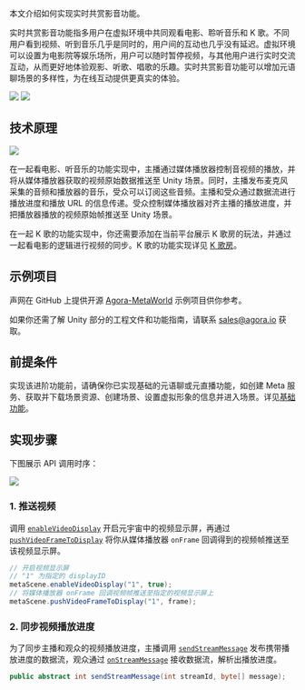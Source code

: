 本文介绍如何实现实时共赏影音功能。

实时共赏影音功能指多用户在虚拟环境中共同观看电影、聆听音乐和 K 歌。不同用户看到视频、听到音乐几乎是同时的，用户间的互动也几乎没有延迟。虚拟环境可以设置为电影院等娱乐场所，用户可以随时暂停视频，与其他用户进行实时交流互动，从而更好地体验观影、听歌、唱歌的乐趣。实时共赏影音功能可以增加元语聊场景的多样性，为在线互动提供更真实的体验。


![](https://web-cdn.agora.io/docs-files/1679563308898)
![](https://web-cdn.agora.io/docs-files/1679563317645)

## 技术原理

![](https://web-cdn.agora.io/docs-files/1680256359442)

在一起看电影、听音乐的功能实现中，主播通过媒体播放器控制音视频的播放，并将从媒体播放器获取的视频原始数据推送至 Unity 场景。同时，主播发布麦克风采集的音频和播放器的音乐，受众可以订阅这些音频。主播和受众通过数据流进行播放进度和播放 URL 的信息传递。受众控制媒体播放器对齐主播的播放进度，并把播放器播放的视频原始帧推送至 Unity 场景。

在一起 K 歌的功能实现中，你还需要添加在当前平台展示 K 歌房的玩法，并通过一起看电影的逻辑进行视频的同步。K 歌的功能实现详见 [K 歌房](https://docs.agora.io/cn/online-ktv/ktv_overview)。

## 示例项目

声网在 GitHub 上提供开源 [Agora-MetaWorld](https://github.com/AgoraIO-Community/Agora-MetaWorld/tree/dev_metasdk1.0) 示例项目供你参考。

如果你还需了解 Unity 部分的工程文件和功能指南，请联系 [sales@agora.io](mailto:sales@agora.io) 获取。


## 前提条件

实现该进阶功能前，请确保你已实现基础的元语聊或元直播功能，如创建 Meta 服务、获取并下载场景资源、创建场景、设置虚拟形象的信息并进入场景。详见[基础功能](https://docs.agora.io/cn/metaworld/mw_integration_metachat_android?platform=All%20Platforms)。

## 实现步骤

下图展示 API 调用时序：

![](https://web-cdn.agora.io/docs-files/1688115356531)

### 1. 推送视频

调用 [`enableVideoDisplay`](https://docs.agora.io/cn/metaworld/api_ref_android?platform=All%20Platforms#enablevideodisplay) 开启元宇宙中的视频显示屏，再通过 [`pushVideoFrameToDisplay`](https://docs.agora.io/cn/metaworld/api_ref_android?platform=All%20Platforms#pushvideoframetodisplay) 将你从媒体播放器 `onFrame` 回调得到的视频帧推送至该视频显示屏。

```java
// 开启视频显示屏
// "1" 为指定的 displayID
metaScene.enableVideoDisplay("1", true);
// 将媒体播放器 onFrame 回调视频帧推送至指定的视频显示屏上
metaScene.pushVideoFrameToDisplay("1", frame);
```

### 2. 同步视频播放进度

为了同步主播和观众的视频播放进度，主播调用 [`sendStreamMessage`](https://docs.agora.io/cn/live-streaming-premium-4.x/API%20Reference/java_ng/API/toc_stream_management.html#api_irtcengine_sendstreammessage) 发布携带播放进度的数据流，观众通过 [`onStreamMessage`](https://docs.agora.io/cn/live-streaming-premium-4.x/API%20Reference/java_ng/API/toc_network.html#callback_irtcengineeventhandler_onstreammessage) 接收数据流，解析出播放进度。

```java
public abstract int sendStreamMessage(int streamId, byte[] message);
```